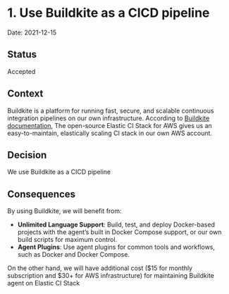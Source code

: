 # 1. Use Buildkite as a CICD pipeline

Date: 2021-12-15

## Status

Accepted

## Context

Buildkite is a platform for running fast, secure, and scalable continuous integration pipelines on
our own infrastructure. According to [Buildkite documentation](https://buildkite.com/features), The
open-source Elastic CI Stack for AWS gives us an easy-to-maintain, elastically scaling CI stack in
our own AWS account.

## Decision

We use Buildkite as a CICD pipeline

## Consequences

By using Buildkite, we will benefit from:

- **Unlimited Language Support**: Build, test, and deploy Docker-based projects with the agent’s
  built in Docker Compose support, or our own build scripts for maximum control.
- **Agent Plugins**: Use agent plugins for common tools and workflows, such as Docker and Docker
  Compose.

On the other hand, we will have additional cost ($15 for monthly subscription and $30+ for AWS
infrastructure) for maintaining Buildkite agent on Elastic CI Stack
